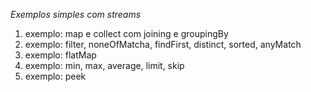 *Exemplos simples com streams*

1. exemplo: map e collect com joining e groupingBy
1. exemplo: filter, noneOfMatcha, findFirst, distinct, sorted, anyMatch
1. exemplo: flatMap
1. exemplo: min, max, average, limit, skip 
1. exemplo: peek